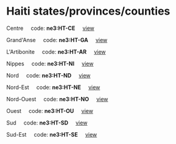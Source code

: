 # Haiti states/provinces/counties
Centre&nbsp;&nbsp;&nbsp;&nbsp;&nbsp;code: **ne3:HT-CE**&nbsp;&nbsp;&nbsp;&nbsp;&nbsp;[view](../../export/geojson/medium/ne3/ht/ce.geojson)&nbsp;&nbsp;&nbsp;&nbsp;&nbsp;


Grand'Anse&nbsp;&nbsp;&nbsp;&nbsp;&nbsp;code: **ne3:HT-GA**&nbsp;&nbsp;&nbsp;&nbsp;&nbsp;[view](../../export/geojson/medium/ne3/ht/ga.geojson)&nbsp;&nbsp;&nbsp;&nbsp;&nbsp;


L'Artibonite&nbsp;&nbsp;&nbsp;&nbsp;&nbsp;code: **ne3:HT-AR**&nbsp;&nbsp;&nbsp;&nbsp;&nbsp;[view](../../export/geojson/medium/ne3/ht/ar.geojson)&nbsp;&nbsp;&nbsp;&nbsp;&nbsp;


Nippes&nbsp;&nbsp;&nbsp;&nbsp;&nbsp;code: **ne3:HT-NI**&nbsp;&nbsp;&nbsp;&nbsp;&nbsp;[view](../../export/geojson/medium/ne3/ht/ni.geojson)&nbsp;&nbsp;&nbsp;&nbsp;&nbsp;


Nord&nbsp;&nbsp;&nbsp;&nbsp;&nbsp;code: **ne3:HT-ND**&nbsp;&nbsp;&nbsp;&nbsp;&nbsp;[view](../../export/geojson/medium/ne3/ht/nd.geojson)&nbsp;&nbsp;&nbsp;&nbsp;&nbsp;


Nord-Est&nbsp;&nbsp;&nbsp;&nbsp;&nbsp;code: **ne3:HT-NE**&nbsp;&nbsp;&nbsp;&nbsp;&nbsp;[view](../../export/geojson/medium/ne3/ht/ne.geojson)&nbsp;&nbsp;&nbsp;&nbsp;&nbsp;


Nord-Ouest&nbsp;&nbsp;&nbsp;&nbsp;&nbsp;code: **ne3:HT-NO**&nbsp;&nbsp;&nbsp;&nbsp;&nbsp;[view](../../export/geojson/medium/ne3/ht/no.geojson)&nbsp;&nbsp;&nbsp;&nbsp;&nbsp;


Ouest&nbsp;&nbsp;&nbsp;&nbsp;&nbsp;code: **ne3:HT-OU**&nbsp;&nbsp;&nbsp;&nbsp;&nbsp;[view](../../export/geojson/medium/ne3/ht/ou.geojson)&nbsp;&nbsp;&nbsp;&nbsp;&nbsp;


Sud&nbsp;&nbsp;&nbsp;&nbsp;&nbsp;code: **ne3:HT-SD**&nbsp;&nbsp;&nbsp;&nbsp;&nbsp;[view](../../export/geojson/medium/ne3/ht/sd.geojson)&nbsp;&nbsp;&nbsp;&nbsp;&nbsp;


Sud-Est&nbsp;&nbsp;&nbsp;&nbsp;&nbsp;code: **ne3:HT-SE**&nbsp;&nbsp;&nbsp;&nbsp;&nbsp;[view](../../export/geojson/medium/ne3/ht/se.geojson)&nbsp;&nbsp;&nbsp;&nbsp;&nbsp;

